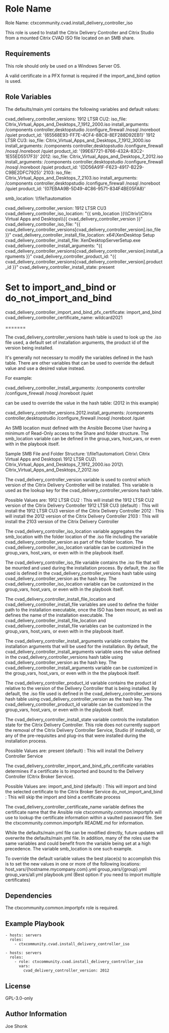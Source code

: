 Role Name
=========

Role Name: ctxcommunity.cvad.install_delivery_controller_iso

This role is used to Install the Citrix Delivery Controller and Citrix Studio
from a mounted Citrix CVAD ISO file located on an SMB share.

Requirements
------------

This role should only be used on a Windows Server OS.

A valid certificate in a PFX format is required if the import_and_bind option is used.

Role Variables
--------------

The defaults/main.yml contains the following variables and default values:

  cvad_delivery_controller_versions:
    1912 LTSR CU2:
      iso_file: Citrix_Virtual_Apps_and_Desktops_7_1912_2000.iso
      install_arguments: /components controller,desktopstudio /configure_firewall /nosql /noreboot /quiet
      product_id: '{65568E93-FF7E-4CF4-88C8-8EF288D92EB1}'
    1912 LTSR CU3:
      iso_file: Citrix_Virtual_Apps_and_Desktops_7_1912_3000.iso
      install_arguments: /components controller,desktopstudio /configure_firewall /nosql /noreboot /quiet
      product_id: '{99E67721-8766-432A-83C2-1E55ED5517F3}'
    2012:
      iso_file: Citrix_Virtual_Apps_and_Desktops_7_2012.iso
      install_arguments: /components controller,desktopstudio /configure_firewall /nosql /noreboot /quiet
      product_id: '{DD56A91F-F623-4917-B229-C9BE2DFC7925}'
    2103:
      iso_file: Citrix_Virtual_Apps_and_Desktops_7_2103.iso
      install_arguments: /components controller,desktopstudio /configure_firewall /nosql /noreboot /quiet
      product_id: '{07EBAA9B-5D49-4C86-9571-834F4BE05FA8}'

  smb_location: \\\\file1\\automation

  cvad_delivery_controller_version: 1912 LTSR CU3
  cvad_delivery_controller_iso_location: "{{ smb_location }}\\\\Citrix\\\\Citrix Virtual Apps and Desktops\\\\{{ cvad_delivery_controller_version }}"
  cvad_delivery_controller_iso_file: "{{ cvad_delivery_controller_versions[cvad_delivery_controller_version].iso_file }}"
  cvad_delivery_controller_install_file_location: x64\\XenDesktop Setup
  cvad_delivery_controller_install_file: XenDesktopServerSetup.exe
  cvad_delivery_controller_install_arguments: "{{ cvad_delivery_controller_versions[cvad_delivery_controller_version].install_arguments }}"
  cvad_delivery_controller_product_id: "{{ cvad_delivery_controller_versions[cvad_delivery_controller_version].product_id }}"
  cvad_delivery_controller_install_state: present

  # Set to import_and_bind or do_not_import_and_bind
  cvad_delivery_controller_import_and_bind_pfx_certificate: import_and_bind
  cvad_delivery_controller_certificate_name: wildcard2021

=======

The cvad_delivery_controller_versions hash table is used to look up the .iso file used, a default set of installation arguments,
the product id of the version being installed.

It's generally not necessary to modify the variables defined in the hash table. There are other variables that can be used to
override the default value and use a desired value instead.

For example:

  cvad_delivery_controller_install_arguments: /components controller /configure_firewall /nosql /noreboot /quiet

  can be used to override the value in the hash table:  (2012 in this example)

  cvad_delivery_controller_versions.2012.install_arguments: /components controller,desktopstudio /configure_firewall /nosql /noreboot /quiet

An SMB location must defined with the Ansible Become User having a minimum of Read-Only access to the Share and folder structure.
The smb_location variable can be defined in the group_vars, host_vars, or even with in the playbook itself.

Sample SMB File and Folder Structure:
  \\\\file1\\automation\\
      Citrix\\
          Citrix Virtual Apps and Desktops\\
              1912 LTSR CU2\\
                  Citrix_Virtual_Apps_and_Desktops_7_1912_2000.iso
              2012\\
                  Citrix_Virtual_Apps_and_Desktops_7_2012.iso

The cvad_delivery_controller_version variable is used to control which version of the Citrix Delivery Controller will be installed.
This variable is used as the lookup key for the cvad_delivery_controller_versions hash table.

Possible Values are:
  1912 LTSR CU2             : This will install the 1912 LTSR CU2 version of the Citrix Delivery Controller
  1912 LTSR CU3   (default) : This will install the 1912 LTSR CU3 version of the Citrix Delivery Controller
  2012                      : This will install the 2012 version of the Citrix Delivery Controller
  2103                      : This will install the 2103 version of the Citrix Delivery Controller

The cvad_delivery_controller_iso_location variable aggregates the smb_location with the folder location of the .iso file
including the variable cvad_delivery_controller_version as part of the folder location. The cvad_delivery_controller_iso_location
variable can be customized in the group_vars, host_vars, or even with in the playbook itself.

The cvad_delivery_controller_iso_file variable contains the .iso file that will be mounted and used during the installation process.
By default, the .iso file used is defined in the cvad_delivery_controller_versions hash table using cvad_delivery_controller_version
as the hash key. The cvad_delivery_controller_iso_location variable can be customized in the group_vars, host_vars, or even with in the
playbook itself.

The cvad_delivery_controller_install_file_location and cvad_delivery_controller_install_file variables are used to define the
folder path to the installation executable, once the ISO has been mount, as well as defines the name of the installation
executable. The cvad_delivery_controller_install_file_location and cvad_delivery_controller_install_file variables can be customized
in the group_vars, host_vars, or even with in the playbook itself.

The cvad_delivery_controller_install_arguments variable contains the installation arguments that will be used for the
installation. By default, the cvad_delivery_controller_install_arguments variable uses the value defined in the
cvad_delivery_controller_versions hash table using cvad_delivery_controller_version as the hash key.
The cvad_delivery_controller_install_arguments variable can be customized in the group_vars, host_vars, or even with in the
the playbook itself.

The cvad_delivery_controller_product_id variable contains the product id relative to the version of the Delivery Controller
that is being installed. By default, the .iso file used is defined in the cvad_delivery_controller_versions hash table using
cvad_delivery_controller_version as the hash key. The cvad_delivery_controller_product_id variable can be customized
in the group_vars, host_vars, or even with in the playbook itself.

The cvad_delivery_controller_install_state variable controls the installation state for the Citrix Delivery Controller.  This
role does not currently support the removal of the Citrix Delivery Controller Service, Studio (if installed), or any of the
pre-requisites and plug-ins that were installed during the installation process.

Possible Values are:
  present         (default) : This will install the Delivery Controller Service

The cvad_delivery_controller_import_and_bind_pfx_certificate variables determines if a certificate is to imported and bound
to the Delivery Controller (Citrix Broker Service).

Possible Values are:
  import_and_bind         (default) : This will import and bind the selected certificate to the Citrix Broker Service
  do_not_import_and_bind            : This will skip the import and bind a certificate process

The cvad_delivery_controller_certificate_name variable defines the certificate name that the Ansible role
ctxcommunity.common.importpfx will use to lookup the certificate information within a vaulted password file. See
the ctxcommunity.common.importpfx README.md for information.

While the defaults/main.yml file can be modified directly, future updates will
overwrite the defaults/main.yml file.  In addition, many of the roles use the same
variables and could benefit from the variable being set at a high precedence.
The variable smb_location is one such example.

To override the default variable values the best place(s) to accomplish this is
to set the new values in one or more of the following locations:
  host_vars/{hostname.mycompany.com}.yml
  group_vars/{group}.yml
  group_vars/all.yml
  playbook.yml (Best option if you need to import multiple certificates)

Dependencies
------------

The ctxcommunity.common.importpfx role is required.

Example Playbook
----------------

    - hosts: servers
      roles:
        - ctxcommunity.cvad.install_delivery_controller_iso

    - hosts: servers
      roles:
        - role: ctxcommunity.cvad.install_delivery_controller_iso
          vars:
            cvad_delivery_controller_version: 2012


License
-------

GPL-3.0-only

Author Information
------------------

Joe Shonk
